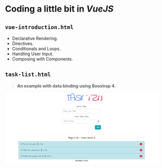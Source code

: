 # Coding a little bit in ***VueJS***

## `vue-introduction.html`

- Declarative Rendering.
- Directives.
- Conditionals and Loops.
- Handling User Input.
- Composing with Components.

## `task-list.html`

> **An example with data binding using Boostrap 4**.

![](/img/img.png)

